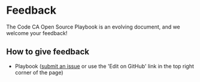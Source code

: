 # Feedback

The Code CA Open Source Playbook is an evolving document, and we welcome your feedback!

## How to give feedback

* Playbook ([submit an issue](https://github.com/codecasupport/playbook/issues) or use the 'Edit on GitHub' link in the top right corner of the page)


